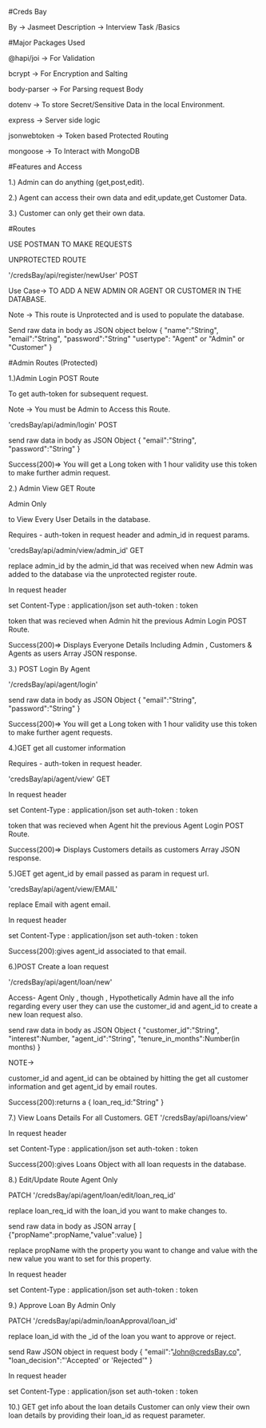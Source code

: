 #Creds Bay

By -> Jasmeet
Description -> Interview Task /Basics

#Major Packages Used

@hapi/joi -> For Validation

bcrypt -> For Encryption and Salting

body-parser -> For Parsing request Body

dotenv -> To store Secret/Sensitive Data in the local Environment.

express -> Server side logic

jsonwebtoken -> Token based Protected Routing

mongoose -> To Interact with MongoDB

#Features and Access

1.) Admin can do anything (get,post,edit).

2.) Agent can access their own data and edit,update,get Customer Data.

3.) Customer can only get their own data.



#Routes


USE POSTMAN TO MAKE REQUESTS

UNPROTECTED ROUTE


'/credsBay/api/register/newUser' POST

Use Case-> TO ADD A NEW ADMIN OR AGENT OR CUSTOMER IN THE DATABASE.

Note -> This route is Unprotected and is used to populate the database.


Send raw data in body  as JSON object below
    {
      "name":"String",
      "email":"String",
      "password":"String"
      "usertype": "Agent" or "Admin" or "Customer"
    }

#Admin Routes (Protected)


1.)Admin Login POST Route

To get auth-token for subsequent request.

Note -> You must be Admin to Access this Route.

'credsBay/api/admin/login' POST

send raw data in body as JSON Object
{
    "email":"String",
    "password":"String"
}

Success(200)=> You will get a Long token with 1 hour validity use this token to make further admin request.

2.) Admin View GET Route

Admin Only

to View Every User Details in the database.

Requires - auth-token in request header and admin_id in request params.

'credsBay/api/admin/view/admin_id' GET

replace admin_id by the admin_id that was received when new Admin was added to the database via the unprotected register route.

In request header

set Content-Type : application/json
set auth-token   : token

token that was recieved when Admin hit the
previous Admin Login POST Route.

Success(200)=> Displays Everyone Details Including Admin , Customers & Agents as users Array JSON response.

3.) POST Login By Agent

'/credsBay/api/agent/login'

send raw data in body as JSON Object
{
    "email":"String",
    "password":"String"
}

Success(200)=> You will get a Long token with 1 hour validity use this token to make further agent requests.

4.)GET get all customer information

Requires - auth-token in request header.

'credsBay/api/agent/view' GET

In request header

set Content-Type : application/json
set auth-token   : token

token that was recieved when Agent hit the
previous Agent Login POST Route.

Success(200)=> Displays Customers details as customers Array JSON response.

5.)GET get agent_id by email passed as param in request url.

'credsBay/api/agent/view/EMAIL'

replace Email with agent email.

In request header

set Content-Type : application/json
set auth-token   : token

Success(200):gives agent_id associated to that email.

6.)POST Create a loan request

'/credsBay/api/agent/loan/new'

Access- Agent Only ,
 though , Hypothetically Admin have all the info regarding every user they can use the customer_id and agent_id to create a new loan request also.

 send raw data in body as JSON Object
{
     "customer_id":"String",
     "interest":Number,
     "agent_id":"String",
     "tenure_in_months":Number(in months)
}

NOTE->

customer_id and agent_id can be obtained by hitting the get all customer information and get agent_id by email routes.

Success(200):returns a {
  loan_req_id:"String"
}

7.) View Loans Details For all Customers.
GET '/credsBay/api/loans/view'


In request header

set Content-Type : application/json
set auth-token   : token

Success(200):gives Loans Object with all loan requests in the database.

8.) Edit/Update Route Agent Only

PATCH '/credsBay/api/agent/loan/edit/loan_req_id'

replace loan_req_id with the loan_id you want to make changes to.

send raw data in body as JSON array
[
    {"propName":propName,"value":value}
]

replace propName with the property you want to change and value with the new value you want to set for this property.

In request header

set Content-Type : application/json
set auth-token   : token

9.) Approve Loan By Admin Only

PATCH
'/credsBay/api/admin/loanApproval/loan_id'

replace loan_id with the _id of the loan you want to approve or reject.

send Raw JSON object in request body
{
    "email":"John@credsBay.co",
    "loan_decision":"'Accepted' or 'Rejected'"
}

In request header

set Content-Type : application/json
set auth-token   : token

10.) GET get info about the loan details Customer can only view their own loan details by providing their loan_id as request parameter.
